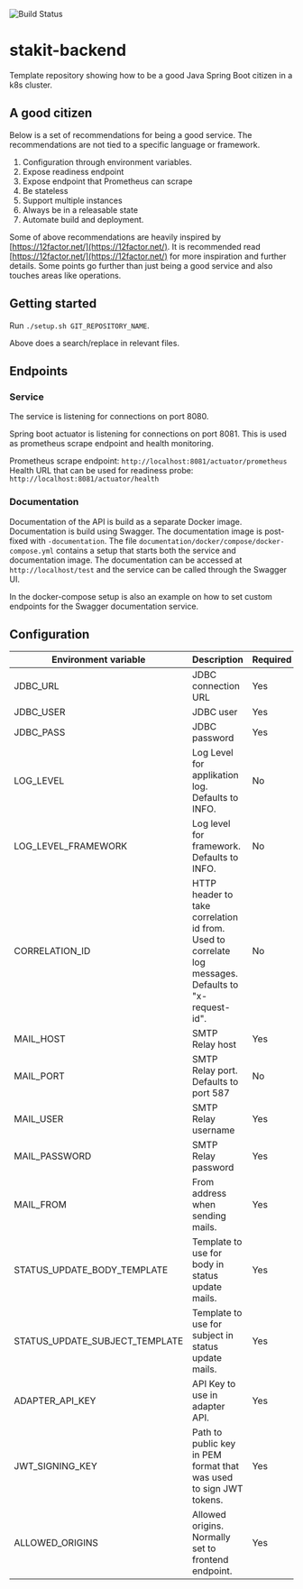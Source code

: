 ![Build Status](https://github.com/KvalitetsIT/stakit-backend/workflows/CICD/badge.svg)
# stakit-backend

Template repository showing how to be a good Java Spring Boot citizen in a k8s cluster.

## A good citizen

Below is a set of recommendations for being a good service. The recommendations are not tied to a specific language or 
framework.

1. Configuration through environment variables.
2. Expose readiness endpoint
3. Expose endpoint that Prometheus can scrape
4. Be stateless
5. Support multiple instances
6. Always be in a releasable state
7. Automate build and deployment.

Some of above recommendations are heavily inspired by [https://12factor.net/](https://12factor.net/). It is recommended 
read [https://12factor.net/](https://12factor.net/) for more inspiration and further details. Some points go 
further than just being a good service and also touches areas like operations.

## Getting started

Run `./setup.sh GIT_REPOSITORY_NAME`.

Above does a search/replace in relevant files. 

## Endpoints

### Service

The service is listening for connections on port 8080.

Spring boot actuator is listening for connections on port 8081. This is used as prometheus scrape endpoint and health monitoring. 

Prometheus scrape endpoint: `http://localhost:8081/actuator/prometheus`  
Health URL that can be used for readiness probe: `http://localhost:8081/actuator/health`

### Documentation

Documentation of the API is build as a separate Docker image. Documentation is build using Swagger. The documentation 
image is post-fixed with `-documentation`. The file `documentation/docker/compose/docker-compose.yml` contains a  setup 
that starts both the service and documentation image. The documentation can be accessed at `http://localhost/test` 
and the service can be called through the Swagger UI. 

In the docker-compose setup is also an example on how to set custom endpoints for the Swagger documentation service.

## Configuration

| Environment variable        | Description                                                                                          | Required |
|-----------------------------|------------------------------------------------------------------------------------------------------|----------|
| JDBC_URL                    | JDBC connection URL                                                                                  | Yes      |
| JDBC_USER                   | JDBC user                                                                                            | Yes      |
| JDBC_PASS                   | JDBC password                                                                                        | Yes      |
| LOG_LEVEL                   | Log Level for applikation  log. Defaults to INFO.                                                    | No       |
| LOG_LEVEL_FRAMEWORK         | Log level for framework. Defaults to INFO.                                                           | No       |
| CORRELATION_ID              | HTTP header to take correlation id from. Used to correlate log messages. Defaults to "x-request-id". | No       
| MAIL_HOST                   | SMTP Relay host                                                                                      | Yes      |
| MAIL_PORT                   | SMTP Relay port. Defaults to port 587                                                                | No    |
| MAIL_USER                   | SMTP Relay username                                                                                  | Yes      |
| MAIL_PASSWORD               | SMTP Relay password                                                                                  | Yes      |
| MAIL_FROM                 | From address when sending mails.                                                                     | Yes| 
| STATUS_UPDATE_BODY_TEMPLATE | Template to use for body in status update mails.                                                    | Yes |
| STATUS_UPDATE_SUBJECT_TEMPLATE | Template to use for subject in status update mails.                                                  | Yes | 
| ADAPTER_API_KEY | API Key to use in adapter API.                                                                       | Yes |
| JWT_SIGNING_KEY | Path to public key in PEM format that was used to sign JWT tokens. | Yes |
| ALLOWED_ORIGINS | Allowed origins. Normally set to frontend endpoint. | Yes |

